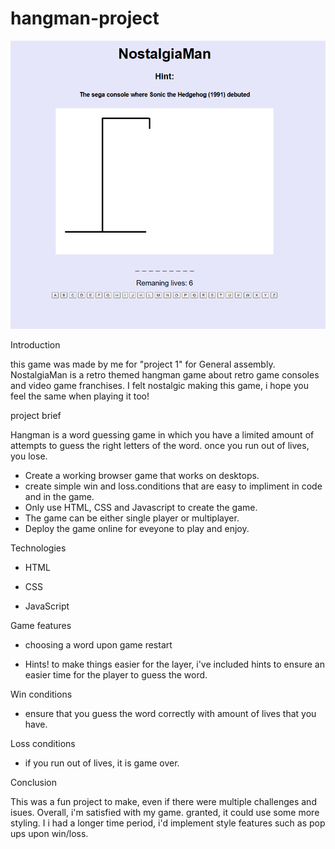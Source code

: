# hangman-project
![alt text](image.png)



Introduction

this game was made by me for "project 1" for General assembly. NostalgiaMan is a retro themed hangman game about retro game consoles and video game franchises. I felt nostalgic making this game, i hope you feel the same when playing it too!



project brief 

Hangman is a word guessing game in which you have a limited amount of attempts to guess the right letters of the word. once you run out of lives, you lose.

- Create a working browser game that works on desktops.
- create simple win and loss.conditions that are easy to impliment in code and in the game.
- Only use HTML, CSS and Javascript to create the game.
- The game can be either single player or multiplayer.
- Deploy the game online for eveyone to play and enjoy.




Technologies

- HTML

- CSS

- JavaScript 



Game features

- choosing a word upon game restart


- Hints!
to make things easier for the layer, i've included hints to ensure an easier time for the player to guess the word.

Win conditions
 - ensure that you guess the word correctly with amount of lives that you have.

 Loss conditions 

- if you run out of lives, it is game over.


Conclusion 

This was a fun project to make, even if there were multiple challenges and isues. Overall, i'm satisfied with my game. granted, it could use some more styling. I i had a longer time period, i'd implement style features such as pop ups upon win/loss.

